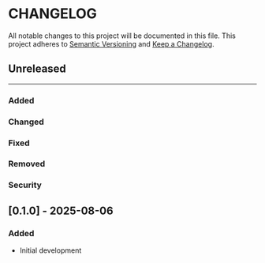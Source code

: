 # CHANGELOG

All notable changes to this project will be documented in this file.
This project adheres to [Semantic Versioning](http://semver.org/) and [Keep a Changelog](http://keepachangelog.com/).



## Unreleased
---

### Added

### Changed

### Fixed

### Removed

### Security


## [0.1.0] - 2025-08-06

### Added

- Initial development
